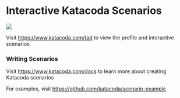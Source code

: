 # Interactive Katacoda Scenarios

[![](http://shields.katacoda.com/katacoda/tad/count.svg)](https://www.katacoda.com/tad "Get your profile on Katacoda.com")

Visit https://www.katacoda.com/tad to view the profile and interactive scenarios

### Writing Scenarios
Visit https://www.katacoda.com/docs to learn more about creating Katacoda scenarios

For examples, visit https://github.com/katacoda/scenario-example
